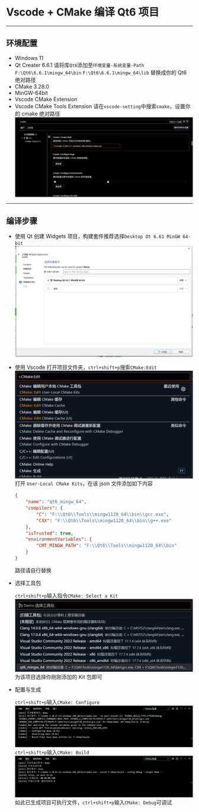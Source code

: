 # Vscode + CMake 编译 Qt6 项目
___
## 环境配置
- Windows 11
- Qt Creater 6.6.1
  请将库`Qt6`添加至`环境变量-系统变量-Path`
  `F:\Qt6\6.6.1\mingw_64\bin`
  `F:\Qt6\6.6.1\mingw_64\lib`
  替换成你的 Qt6 绝对路径
- CMake 3.28.0
- MinGW-64bit
- Vscode CMake Extension
- Vscode CMake Tools Extension
请在`vscode-setting`中搜索`cmake`，设置你的 cmake 绝对路径
![pic](VCcmake.png)
___
## 编译步骤
- 使用 Qt 创建 Widgets 项目，构建套件推荐选择`Desktop Ot 6.61 MinGW 64-bit`
![pic1](VC1.png)
- 使用 Vscode 打开项目文件夹，`ctrl+shift+p`搜索`CMake:Edit`
![pic2](VC2.png)
打开 `User-Local CMake Kits`，在该 json 文件添加如下内容
    ```json
    {
        "name": "qt6_mingw_64",
        "compilers": {
            "C": "F:\\Qt6\\Tools\\mingw1120_64\\bin\\gcc.exe",
            "CXX": "F:\\Qt6\\Tools\\mingw1120_64\\bin\\g++.exe"
        },
        "isTrusted": true,
        "environmentVariables": {
            "CMT_MINGW_PATH": "F:\\Qt6\\Tools\\mingw1120_64\\bin"
        }
    }
    ```
    路径请自行替换
- 选择工具包
  
  `ctrl+shift+p`输入指令`CMake: Select a Kit`
  ![pic3](VCs.png)
  为该项目选择你刚刚添加的 Kit 包即可
- 配置与生成
  
  `ctrl+shift+p`输入`CMake: Configure`
  ![pic4](VCconfig.png)
  `ctrl+shift+p`输入`CMake: Build`
  ![pic5](VCbuild.png)
  如此已生成项目可执行文件，`ctrl+shift+p`输入`CMake: Debug`可调试
